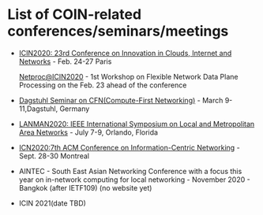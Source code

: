 # List of COIN-related conferences/seminars/meetings

- [ICIN2020: 23rd Conference on Innovation in Clouds, Internet and Networks](https://www.icin-conference.org/) - Feb. 24-27 Paris

  [Netproc@ICIN2020](https://www.icin-conference.org/netproc-2020/) - 1st Workshop on Flexible Network Data Plane Processing on the Feb. 23 ahead of the conference

- [Dagstuhl Seminar on CFN(Compute-First Networking)](https://www.dagstuhl.de/en/program/calendar/semhp/?semnr=20112) -  March 9-11,Dagstuhl, Germany

- [LANMAN2020: IEEE International Symposium on Local and Metropolitan Area Networks](https://lanman2020.ieee-lanman.org/) -  July 7-9, Orlando, Florida

- [ICN2020:7th ACM Conference on Information-Centric Networking](http://conferences.sigcomm.org/acm-icn/2020/) - Sept. 28-30 Montreal

- AINTEC - South East Asian Networking Conference with a focus this year on in-network computing for local networking - November 2020 - Bangkok (after IETF109) (no website yet)

- ICIN 2021(date TBD)

